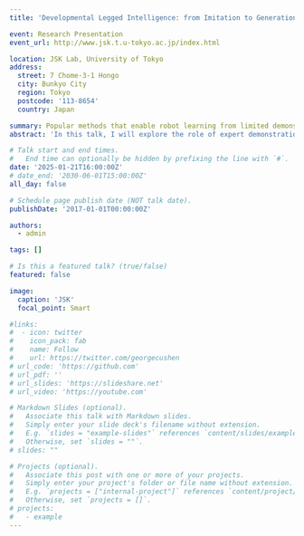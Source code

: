 ```yaml
---
title: 'Developmental Legged Intelligence: from Imitation to Generation'

event: Research Presentation
event_url: http://www.jsk.t.u-tokyo.ac.jp/index.html

location: JSK Lab, University of Tokyo
address:
  street: 7 Chome-3-1 Hongo
  city: Bunkyo City
  region: Tokyo
  postcode: '113-8654'
  country: Japan

summary: Popular methods that enable robot learning from limited demonstrations.
abstract: 'In this talk, I will explore the role of expert demonstrations in robotics, particularly their dual function as biomimetic benchmarks and accelerators of the learning process. While ideal expert motions are often unattainable, I will discuss three innovative approaches for learning from constrained demonstrations, showcasing their successful application in legged robotics. The presentation will encompass a variety of methods, including generative adversarial imitation learning, unsupervised skill discovery, and the integration of self-supervised models with representation and curriculum learning strategies.'

# Talk start and end times.
#   End time can optionally be hidden by prefixing the line with `#`.
date: '2025-01-21T16:00:00Z'
# date_end: '2030-06-01T15:00:00Z'
all_day: false

# Schedule page publish date (NOT talk date).
publishDate: '2017-01-01T00:00:00Z'

authors:
  - admin

tags: []

# Is this a featured talk? (true/false)
featured: false

image:
  caption: 'JSK'
  focal_point: Smart

#links:
#  - icon: twitter
#    icon_pack: fab
#    name: Follow
#    url: https://twitter.com/georgecushen
# url_code: 'https://github.com'
# url_pdf: ''
# url_slides: 'https://slideshare.net'
# url_video: 'https://youtube.com'

# Markdown Slides (optional).
#   Associate this talk with Markdown slides.
#   Simply enter your slide deck's filename without extension.
#   E.g. `slides = "example-slides"` references `content/slides/example-slides.md`.
#   Otherwise, set `slides = ""`.
# slides: ""

# Projects (optional).
#   Associate this post with one or more of your projects.
#   Simply enter your project's folder or file name without extension.
#   E.g. `projects = ["internal-project"]` references `content/project/deep-learning/index.md`.
#   Otherwise, set `projects = []`.
# projects:
#   - example
---
```


<!-- {{% callout note %}}
Click on the **Slides** button above to view the built-in slides feature.
{{% /callout %}}

Slides can be added in a few ways:

- **Create** slides using Hugo Blox Builder's [_Slides_](https://docs.hugoblox.com/reference/content-types/) feature and link using `slides` parameter in the front matter of the talk file
- **Upload** an existing slide deck to `static/` and link using `url_slides` parameter in the front matter of the talk file
- **Embed** your slides (e.g. Google Slides) or presentation video on this page using [shortcodes](https://docs.hugoblox.com/reference/markdown/).

Further event details, including [page elements](https://docs.hugoblox.com/reference/markdown/) such as image galleries, can be added to the body of this page. -->
